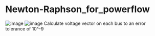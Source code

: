 # Newton-Raphson_for_powerflow
![image](https://user-images.githubusercontent.com/103826840/212525890-de996488-2ab5-467c-8efb-4a370f7e47de.png)
![image](https://user-images.githubusercontent.com/103826840/212525928-1c4a34a5-63ea-4ec0-a524-741f9e2845c5.png)
Calculate voltage vector on each bus to an error tolerance of 10^-9
